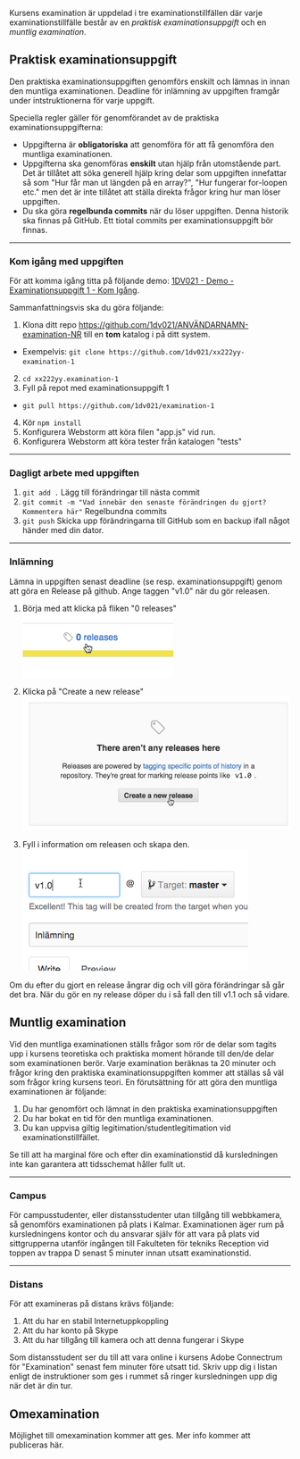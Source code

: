 Kursens examination är uppdelad i tre examinationstillfällen där varje examinationstillfälle består av en *praktisk examinationsuppgift* och en *muntlig examination*.

## Praktisk examinationsuppgift
Den praktiska examinationsuppgiften genomförs enskilt och lämnas in innan den muntliga examinationen. Deadline för inlämning av uppgiften framgår under intstruktionerna för varje uppgift.

Speciella regler gäller för genomförandet av de praktiska examinationsuppgifterna:
- Uppgifterna är **obligatoriska** att genomföra för att få genomföra den muntliga examinationen.
- Uppgifterna ska genomföras **enskilt** utan hjälp från utomstående part. Det är tillåtet att söka generell hjälp kring delar som uppgiften innefattar så som "Hur får man ut längden på en array?", "Hur fungerar for-loopen etc." men det är inte tillåtet att ställa direkta frågor kring hur man löser uppgiften. 
- Du ska göra **regelbunda commits** när du löser uppgiften. Denna historik ska finnas på GitHub. Ett tiotal commits per examinationsuppgift bör finnas.

***

### Kom igång med uppgiften

För att komma igång titta på följande demo: [1DV021 - Demo - Examinationsuppgift 1 - Kom Igång](https://youtu.be/OxQzwQc9VT8).

Sammanfattningsvis ska du göra följande:
1. Klona ditt repo https://github.com/1dv021/ANVÄNDARNAMN-examination-NR till en **tom** katalog i på ditt system.
  * Exempelvis: `git clone https://github.com/1dv021/xx222yy-examination-1`
2. `cd xx222yy.examination-1`
3. Fyll på repot med examinationsuppgift 1
  * `git pull https://github.com/1dv021/examination-1`
4. Kör `npm install`
5. Konfigurera Webstorm att köra filen "app.js" vid run.
6. Konfigurera Webstorm att köra tester från katalogen "tests"

***

### Dagligt arbete med uppgiften
1. `git add .` Lägg till förändringar till nästa commit
2. `git commit -m "Vad innebär den senaste förändringen du gjort? Kommentera här"` Regelbundna commits
3. `git push` Skicka upp förändringarna till GitHub som en backup ifall något händer med din dator.

***

### Inlämning
Lämna in uppgiften senast deadline (se resp. examinationsuppgift) genom att göra en Release på github. Ange taggen "v1.0" när du gör releasen.

1. Börja med att klicka på fliken "0 releases" ![](https://raw.githubusercontent.com/1dv021/syllabus/master/coursepress/pic/release1.png)

2. Klicka på "Create a new release" ![](https://raw.githubusercontent.com/1dv021/syllabus/master/coursepress/pic/release2.png)

3. Fyll i information om releasen och skapa den. ![](https://raw.githubusercontent.com/1dv021/syllabus/master/coursepress/pic/release3.png)

Om du efter du gjort en release ångrar dig och vill göra förändringar så går det bra. När du gör en ny release döper du i så fall den till v1.1 och så vidare.

## Muntlig examination
Vid den muntliga examinationen ställs frågor som rör de delar som tagits upp i kursens teoretiska och praktiska moment hörande till den/de delar som examinationen berör. Varje examination beräknas ta 20 minuter och frågor kring den praktiska examinationsuppgiften kommer att ställas så väl som frågor kring kursens teori. En förutsättning för att göra den muntliga examinationen är följande:

1. Du har genomfört och lämnat in den praktiska examinationsuppgiften
2. Du har bokat en tid för den muntliga examinationen.
3. Du kan uppvisa giltig legitimation/studentlegitimation vid examinationstillfället.

Se till att ha marginal före och efter din examinationstid då kursledningen inte kan garantera att tidsschemat håller fullt ut.

***

### Campus
För campusstudenter, eller distansstudenter utan tillgång till webbkamera, så genomförs examinationen på plats i Kalmar. Examinationen äger rum på kursledningens kontor och du ansvarar själv för att vara på plats vid sittgrupperna utanför ingången till Fakulteten för tekniks Reception vid toppen av trappa D senast 5 minuter innan utsatt examinationstid.

***

### Distans
För att examineras på distans krävs följande:

1. Att du har en stabil Internetuppkoppling
2. Att du har konto på Skype
3. Att du har tillgång till kamera och att denna fungerar i Skype

Som distansstudent ser du till att vara online i kursens Adobe Connectrum för "Examination" senast fem minuter före utsatt tid. Skriv upp dig i listan enligt de instruktioner som ges i rummet så ringer kursledningen upp dig när det är din tur.

## Omexamination
Möjlighet till omexamination kommer att ges. Mer info kommer att publiceras här.
